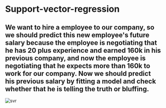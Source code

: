 # Support-vector-regression

## We want to hire a employee to our company, so we should predict this new employee's future salary because the employee is negotiating that he has 20 plus experience and earned 160k in his previous company, and now the employee is negotiating that he expects more than 160k to work for our company. Now we should predict his previous salary by fitting a model and check whether that he is telling the truth or bluffing.


![svr](https://user-images.githubusercontent.com/40026126/43735484-58893f82-99d8-11e8-82f0-c8b9bf1a3e6a.PNG)
